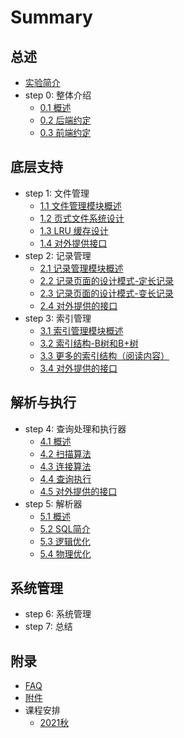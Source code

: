 # Summary

## 总述
* [实验简介](README.md)
* step 0: 整体介绍
    * [0.1 概述](chapter-0/intro.md)
    * [0.2 后端约定](chapter-0/backend.md)
    * [0.3 前端约定](chapter-0/frontend.md)

## 底层支持
* step 1: 文件管理
    * [1.1 文件管理模块概述](chapter-1/intro.md)
    * [1.2 页式文件系统设计](chapter-1/page.md)
    * [1.3 LRU 缓存设计](chapter-1/buffer.md)
    * [1.4 对外提供接口](chapter-1/api.md)
* step 2: 记录管理
    * [2.1 记录管理模块概述](chapter-2/intro.md)
    * [2.2 记录页面的设计模式-定长记录](chapter-2/fixed.md)
    * [2.3 记录页面的设计模式-变长记录](chapter-2/variable.md)
    * [2.4 对外提供的接口](chapter-2/api.md)
* step 3: 索引管理
    * [3.1 索引管理模块概述](chapter-3/intro.md)
    * [3.2 索引结构-B树和B+树](chapter-3/btree.md)
    * [3.3 更多的索引结构（阅读内容）](chapter-3/ds.md)
    * [3.4 对外提供的接口](chapter-3/api.md)

## 解析与执行
* step 4: 查询处理和执行器
    * [4.1 概述](chapter-4/4-1-overview.md)
    * [4.2 扫描算法](chapter-4/4-2-scan.md)
    * [4.3 连接算法](chapter-4/4-3-join.md)
    * [4.4 查询执行](chapter-4/4-4-execution.md)
    * [4.5 对外提供的接口](chapter-4/4-5-api.md)
* step 5: 解析器
    * [5.1 概述](chapter-5/5_1_intro.md)
    * [5.2 SQL简介](chapter-5/5_2_sql.md)
    * [5.3 逻辑优化](chapter-5/5_3_logic.md)
    * [5.4 物理优化](chapter-5/5_4_physic.md)

## 系统管理
* step 6: 系统管理
* step 7: 总结

## 附录
* [FAQ](extra/faq.md)
* [附件](extra/files.md)
* 课程安排
    * [2021秋](extra/timeline/2021F.md)
